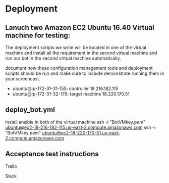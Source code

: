 # Deployment

## Lanuch two Amazon EC2 Ubuntu 16.40 Virtual machine for testing:
The deployment scripts we write will be located in one of the virtual machine and install all the requirement in the second virtual machine and run our bot in the second virtual machine automatically.


document how these configuration management tools and deployment scripts should be run and make sure to include demonstrate running them in your screencast.

* ubuntu@ip-172-31-31-155: controller 18.216.182.115
* ubuntu@ip-172-31-32-179: target machine 18.220.170.51

## deploy_bot.yml

Install ansible in both of the virtual machine
ssh -i "BotVMkey.pem" ubuntu@ec2-18-216-182-115.us-east-2.compute.amazonaws.com
ssh -i "BotVMkey.pem" ubuntu@ec2-18-220-170-51.us-east-2.compute.amazonaws.com

## Acceptance test instructions

Trello

Slack
